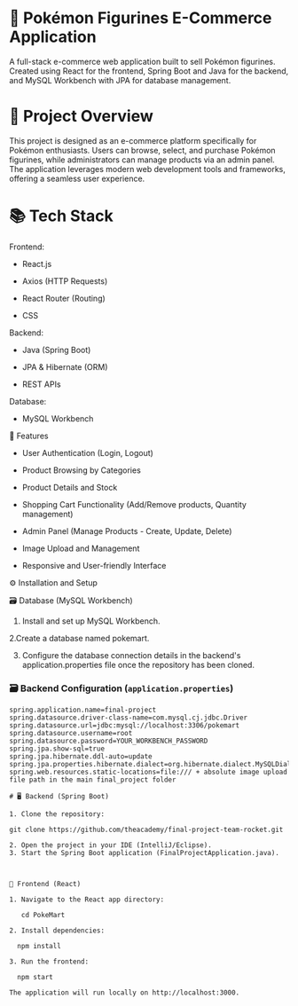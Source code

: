 # 🛒 Pokémon Figurines E-Commerce Application 
A full-stack e-commerce web application built to sell Pokémon figurines. Created using React for the frontend, Spring Boot and Java for the backend, and MySQL Workbench with JPA for database management.

# 🚀 Project Overview
This project is designed as an e-commerce platform specifically for Pokémon enthusiasts. Users can browse, select, and purchase Pokémon figurines, while administrators can manage products via an admin panel. The application leverages modern web development tools and frameworks, offering a seamless user experience.

# 📚 Tech Stack
Frontend:
- React.js

- Axios (HTTP Requests)

- React Router (Routing)

- CSS

Backend:
- Java (Spring Boot)

- JPA & Hibernate (ORM)

- REST APIs

Database:
- MySQL Workbench

🌟 Features
- User Authentication (Login, Logout)

- Product Browsing by Categories

- Product Details and Stock 

- Shopping Cart Functionality (Add/Remove products, Quantity management)

- Admin Panel (Manage Products - Create, Update, Delete)

- Image Upload and Management

- Responsive and User-friendly Interface

⚙️ Installation and Setup

🗃️ Database (MySQL Workbench)

1. Install and set up MySQL Workbench.

2.Create a database named pokemart.

3. Configure the database connection details in the backend's application.properties file once the repository has been cloned.

### 🗃️ Backend Configuration (`application.properties`)
```properties
spring.application.name=final-project
spring.datasource.driver-class-name=com.mysql.cj.jdbc.Driver
spring.datasource.url=jdbc:mysql://localhost:3306/pokemart
spring.datasource.username=root
spring.datasource.password=YOUR_WORKBENCH_PASSWORD
spring.jpa.show-sql=true
spring.jpa.hibernate.ddl-auto=update
spring.jpa.properties.hibernate.dialect=org.hibernate.dialect.MySQLDialect
spring.web.resources.static-locations=file:/// + absolute image upload file path in the main final_project folder

# 🖥️ Backend (Spring Boot)

1. Clone the repository:

git clone https://github.com/theacademy/final-project-team-rocket.git

2. Open the project in your IDE (IntelliJ/Eclipse).
3. Start the Spring Boot application (FinalProjectApplication.java).



🎨 Frontend (React)

1. Navigate to the React app directory:

   cd PokeMart

2. Install dependencies:

  npm install

3. Run the frontend:

  npm start

The application will run locally on http://localhost:3000.
